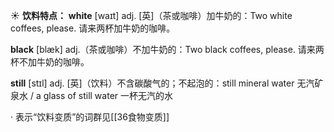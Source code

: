 ☀ <span class="category">**饮料特点：**</span>
<span class="vocabulary">**white**</span> [waɪt] 
<span class="definition">adj. [英]（茶或咖啡）加牛奶的：</span>Two white coffees, please. 请来两杯加牛奶的咖啡。

<span class="vocabulary">**black**</span> [blæk] 
<span class="definition">adj.（茶或咖啡）不加牛奶的：</span>Two black coffees, please. 请来两杯不加牛奶的咖啡。 

<span class="vocabulary">**still**</span> [stɪl] 
<span class="definition">adj. [英]（饮料）不含碳酸气的；不起泡的：</span>still mineral water 无汽矿泉水 / a glass of still water 一杯无汽的水

· 表示“饮料变质”的词群见[[36食物变质]]
